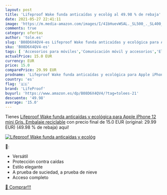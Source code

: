 ```yaml
---
layout: post
title: 'Lifeproof Wake funda anticaídas y ecológ al 49.98 % de rebaja'
date: 2021-05-27 22:41:11
image: 'https://m.media-amazon.com/images/I/41bHuevWSAL._SL500_._SL400_.jpg'
comments: true
category: ofertas
author: 'tole.es'
slug: 'B08D6X4QV4-es Lifeproof Wake funda anticaídas y ecológica para Apple...'
sku: 'B08D6X4QV4-es'
tags: [ 'Accesorios para móviles','Comunicación móvil y accesorios','Electrónica','Fundas cartucheras para móviles','Fundas y carcasas para teléfonos móviles','apple','iphone','lifeproof', ]
actualPrice: 15.0 EUR
currency: EUR
price: 15.0
comparePrice: 29.99 EUR
prodname: 'Lifeproof Wake funda anticaídas y ecológica para Apple iPhone 12 mini Gris. Embalaje reciclable'
country: 'es'
flag: '🇪🇸'
brand: 'LifeProof'
buyurl: 'https://www.amazon.es/dp/B08D6X4QV4/?tag=tolees-21'
descuento: '49.98'
average: '15.0'
---
```


Tienes [Lifeproof Wake funda anticaídas y ecológica para Apple iPhone 12 mini Gris. Embalaje reciclable](https://www.amazon.es/dp/B08D6X4QV4/?tag=tolees-21) con precio final de  15.0 EUR (original: 29.99 EUR) (49.98 %  de rebaja) aqui!

[![Lifeproof Wake funda anticaídas y ecológ](https://m.media-amazon.com/images/I/41bHuevWSAL._SL500_._SL400_.jpg)](https://www.amazon.es/dp/B08D6X4QV4/?tag=tolees-21)

🔎:

- Versátil
- Protección contra caídas
- Estilo elegante
- A prueba de suciedad, a prueba de nieve
- Acceso completo

[🛒 Comprar!!!](https://www.amazon.es/dp/B08D6X4QV4/?tag=tolees-21)
